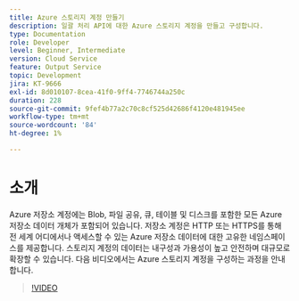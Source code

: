 ```yaml
---
title: Azure 스토리지 계정 만들기
description: 일괄 처리 API에 대한 Azure 스토리지 계정을 만들고 구성합니다.
type: Documentation
role: Developer
level: Beginner, Intermediate
version: Cloud Service
feature: Output Service
topic: Development
jira: KT-9666
exl-id: 8d010107-8cea-41f0-9ff4-7746744a250c
duration: 228
source-git-commit: 9fef4b77a2c70c8cf525d42686f4120e481945ee
workflow-type: tm+mt
source-wordcount: '84'
ht-degree: 1%

---
```


# 소개

Azure 저장소 계정에는 Blob, 파일 공유, 큐, 테이블 및 디스크를 포함한 모든 Azure 저장소 데이터 개체가 포함되어 있습니다. 저장소 계정은 HTTP 또는 HTTPS를 통해 전 세계 어디에서나 액세스할 수 있는 Azure 저장소 데이터에 대한 고유한 네임스페이스를 제공합니다. 스토리지 계정의 데이터는 내구성과 가용성이 높고 안전하며 대규모로 확장할 수 있습니다.
다음 비디오에서는 Azure 스토리지 계정을 구성하는 과정을 안내합니다.

>[!VIDEO](https://video.tv.adobe.com/v/340127?quality=12&learn=on)
